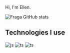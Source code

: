 Hi, I'm Ellen.

![Fraga GitHub stats](https://github-readme-stats.vercel.app/api?username=ellenassis&show_icons=true&theme=omni&count_private=true)

## Technologies I use

<div style="display: inline_block">
  <img align="center" alt="js" src="https://img.shields.io/badge/JavaScript-F7DF1E?style=for-the-badge&logo=javascript&logoColor=black" />
  <img align="center" alt="ts" src="https://img.shields.io/badge/TypeScript-007ACC?style=for-the-badge&logo=typescript&logoColor=white" />
  <img align="center" alt="ts" src="https://img.shields.io/badge/React-3bd4fd?style=for-the-badge&logo=react&logoColor=white" />
  
</div><br/>
